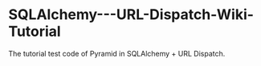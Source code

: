 SQLAlchemy---URL-Dispatch-Wiki-Tutorial
=======================================

The tutorial test code of Pyramid in SQLAlchemy + URL Dispatch.
